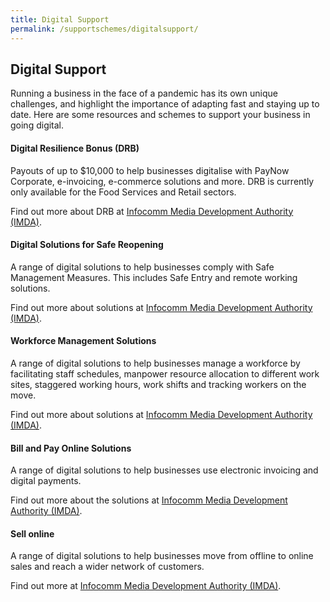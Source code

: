 ```yaml
---
title: Digital Support
permalink: /supportschemes/digitalsupport/
---
```


## Digital Support

Running a business in the face of a pandemic has its own unique challenges, and highlight the importance of adapting fast and staying up to date. Here are some resources and schemes to support your business in going digital.

#### Digital Resilience Bonus (DRB)

Payouts of up to $10,000 to help businesses digitalise with PayNow Corporate, e-invoicing, e-commerce solutions and more. DRB is currently only available for the Food Services and Retail sectors.

Find out more about DRB at <a href="https://www.imda.gov.sg/programme-listing/smes-go-digital/Digital-Resilience-Bonus" target="_blank">Infocomm Media Development Authority (IMDA)</a>.

#### Digital Solutions for Safe Reopening

A range of digital solutions to help businesses comply with Safe Management Measures. This includes Safe Entry and remote working solutions.

Find out more about solutions at <a href="https://go.gov.sg/remoteworking" target="_blank">Infocomm Media Development Authority (IMDA)</a>.

#### Workforce Management Solutions

A range of digital solutions to help businesses manage a workforce by facilitating staff schedules, manpower resource allocation to different work sites, staggered working hours, work shifts and tracking workers on the move.

Find out more about solutions at <a href="https://go.gov.sg/workfacemanagement" target="_blank">Infocomm Media Development Authority (IMDA)</a>.

#### Bill and Pay Online Solutions

A range of digital solutions to help businesses use electronic invoicing and digital payments.

Find out more about the solutions at <a href="https://go.gov.sg/payandbillonline" target="_blank">Infocomm Media Development Authority (IMDA)</a>.

#### Sell online

A range of digital solutions to help businesses move from offline to online sales and reach a wider network of customers.

Find out more at <a href="https://go.gov.sg/sellonline" target="_blank">Infocomm Media Development Authority (IMDA)</a>.

